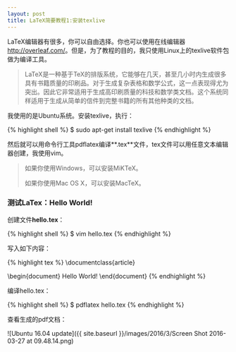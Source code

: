 ```yaml
---
layout: post
title: LaTeX简要教程1:安装texlive
---
```


LaTeX编辑器有很多，你可以自由选择。你也可以使用在线编辑器 <http://overleaf.com/>。但是，为了教程的目的，我只使用Linux上的texlive软件包做为编译工具。

> LaTeX是一种基于TeX的排版系统，它能够在几天，甚至几小时内生成很多具有书籍质量的印刷品。对于生成复杂表格和数学公式，这一点表现得尤为突出。因此它非常适用于生成高印刷质量的科技和数学类文档。这个系统同样适用于生成从简单的信件到完整书籍的所有其他种类的文档。

我使用的是Ubuntu系统。安装texlive，执行：

{% highlight shell %}
$ sudo apt-get install texlive
{% endhighlight %}

然后就可以用命令行工具pdflatex编译**.tex**文件，tex文件可以用任意文本编辑器创建，我使用vim。

> 如果你使用Windows，可以安装MiKTeX。
>
> 如果你使用Mac OS X，可以安装MacTeX。

### 测试LaTex：Hello World!

创建文件**hello.tex**：

{% highlight shell %}
$ vim hello.tex
{% endhighlight %}

写入如下内容：

{% highlight tex %}
\documentclass{article}

\begin{document}
    Hello World!
\end{document}
{% endhighlight %}

编译hello.tex：

{% highlight shell %}
$ pdflatex hello.tex
{% endhighlight %}

查看生成的pdf文档：

![Ubuntu 16.04 update]({{ site.baseurl }}/images/2016/3/Screen Shot 2016-03-27 at 09.48.14.png)